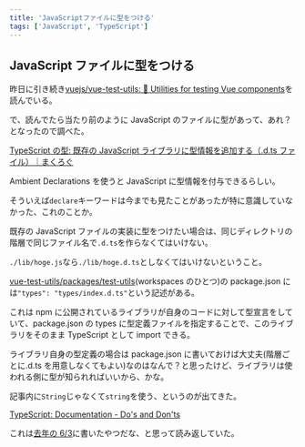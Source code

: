```yaml
---
title: 'JavaScriptファイルに型をつける'
tags: ['JavaScript', 'TypeScript']
---
```


## JavaScript ファイルに型をつける

昨日に引き続き[vuejs/vue\-test\-utils: 🔬 Utilities for testing Vue components](https://github.com/vuejs/vue-test-utils)を読んでいる。

で、読んでたら当たり前のように JavaScript のファイルに型があって、あれ？となったので調べた。

[TypeScript の型: 既存の JavaScript ライブラリに型情報を追加する（\.d\.ts ファイル）｜まくろぐ](https://maku.blog/p/s7wk5k3/)

Ambient Declarations を使うと JavaScript に型情報を付与できるらしい。

そういえば`declare`キーワードは今までも見たことがあったが特に意識していなかった、これのことか。

既存の JavaScript ファイルの実装に型をつけたい場合は、同じディレクトリの階層で同じファイル名で`.d.ts`を作らなくてはいけない。

`./lib/hoge.js`なら`./lib/hoge.d.ts`としなくてはいけないということ。

[vue-test-utils/packages/test-utils](https://github.com/vuejs/vue-test-utils/tree/dev/packages/test-utils)(workspaces のひとつ)の package.json には`"types": "types/index.d.ts"`という記述がある。

これは npm に公開されているライブラリが自身のコードに対して型宣言をしていて、package.json の types に型定義ファイルを指定することで、このライブラリをそのまま TypeScript として import できる。

ライブラリ自身の型定義の場合は package.json に書いておけば大丈夫(階層ごとに.d.ts を用意しなくてもよい)なのはなんで？と思ったけど、ライブラリは使われる側に型が知られればいいから、かな。

記事内に`String`じゃなくて`string`を使う、というのが出てきた。

[TypeScript: Documentation \- Do's and Don'ts](https://www.typescriptlang.org/docs/handbook/declaration-files/do-s-and-don-ts.html)

これは[去年の 6/3](/posts/2021-06-03/)に書いたやつだな、と思って読み返していた。
